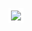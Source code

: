 <p align="center">
<img src="https://i.makeagif.com/media/3-14-2016/IhAQFX.gif" style="border: 4px solid white;">
 </p>

<!--
**mmramos/mmramos** is a ✨ _special_ ✨ repository because its `README.md` (this file) appears on your GitHub profile.

Here are some ideas to get you started:

- 🔭 I’m currently working on ...
- 🌱 I’m currently learning ...
- 👯 I’m looking to collaborate on ...
- 🤔 I’m looking for help with ...
- 💬 Ask me about ...
- 📫 How to reach me: ...
- 😄 Pronouns: ...
- ⚡ Fun fact: ...
-->
